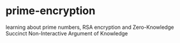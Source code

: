 # prime-encryption

learning about prime numbers, RSA encryption and Zero-Knowledge Succinct Non-Interactive Argument of Knowledge
